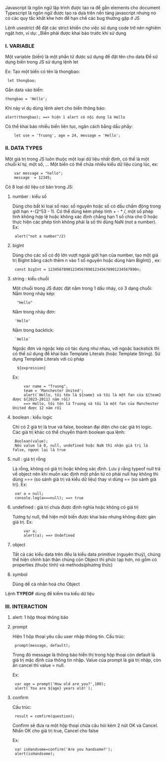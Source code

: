 Javascript là ngôn ngữ lập trình được tạo ra để gắn elements cho document
Typescript là ngôn ngữ được tạo ra dựa trên nền tảng javascript nhưng nó có các quy tắc khắt khe hơn để hạn chế các bug thường gặp ở JS

Lệnh usestrict để đặt các strict khiến cho việc sử dụng code trở nên nghiêm ngặt hơn, ví dụ:
    _Biến phải được khai báo trước khi sử dụng


### **I. VARIABLE** ###
Một variable (biến) là một phần tử được sử dụng để đặt tên cho data
Để sử dụng biến trong JS  sử dụng lệnh let

Ex: Tạo một biến có tên là thongbao:

     let thongbao;

Gắn data vào biến:  

    thongbao = 'Hello';
Khi này ví dụ dùng lệnh alert cho biến thông báo: 

    alert(thongbao); ==> hiện 1 alert có nội dung là Hello

Có thể khai báo nhiều biến liên tục, ngăn cách bằng dấu phẩy:
        
        let use = 'Truong', age = 24, message = 'Hello';


### **II. DATA TYPES** ###
Một giá trị trong JS luôn thuộc một loại dữ liệu nhất định, có thể là một chuỗi kí tự, một số, ...
Một biến có thể chứa nhiều kiểu dữ liệu cùng lúc, ex:

        var message = "hello";
        message  = 12345;
Có 8 loại dữ liệu cơ bản trong JS:

1. number : kiểu số
  
    Dùng cho bất kì loại số nào: số nguyên hoặc số có dấu chấm động trong giới hạn +-(2^53 - 1).
    Có thể dùng kèm phép tính + - * /, một số phép tính không hợp lệ hoặc không xác định chẳng hạn 1 số chia cho 0 hoặc thực hiện các phép tính không phải là số thì dùng NaN (not a number). Ex:

        alert("not a number"/2)
2. biglnt
   
    Dùng cho các số có độ lớn vượt ngoài giới hạn của number, tạo một giá trị BigInt bằng cách thêm n vào 1 số nguyên hoặc dùng hàm BigInt() , ex:

        const bigInt = 1234567890123456789012345678901234567890n;
3. string : kiểu chuỗi
   
    Một chuỗi trong JS được đặt nằm trong 1 dấu nháy, có 3 dạng chuỗi:
        Nằm trong nháy kép:

         "Hello"
    Nằm trong nháy đơn:

        'Hello'

    Nằm trong backtick:

        `Hello` 
    Ngoặc đơn và ngoặc kép có tác dụng như nhau, với ngoặc backstick thì có thể sử dụng để khai báo Template Literals (hoặc Template String). Sử dụng Template Literals với cú pháp
    
         ${expression}
    Ex:

            var name = "Truong",
            team = 'Manchester United';
            alert(`Hello, tôi tên là ${name} và tôi là một fan của ${team} được ${2023-2011} năm rồi)
            ==> Hello, tôi tên là Truong và tôi là một fan của Manchester United được 12 năm rồi
4. boolean : kiểu logic
    
    Chỉ có 2 giá trị là true và false, boolean đại diện cho các giá trị logic. Các giá trị khác có thể chuyển thành boolean qua lệnh:

        Boolean(value);
        Nếu value là 0, null, undefined hoặc NaN thì nhận giá trị là false, ngược lại là true
5. null : giá trị rỗng
    
     Là rỗng, không có giá trị hoặc không xác định. Lưu ý rằng typeof null trả về object nên khi muốn xác định một phần tử có phải null hay không thì dùng === (so sánh giá trị và kiểu dữ liệu) thay vì dùng == (so sánh giá trị). Ex:

        var a = null;
        console.log(a===null); ==> true
6. undefined : giá trị chưa được định nghĩa hoặc không có giá trị
   
     Tương tự null, thể hiện một biến được khai báo nhưng không được gán giá trị. Ex:

            var a;
            alert(a); ==> Undefined

7. object
    
    Tất cả các kiểu data trên đều là kiểu data primitive (nguyên thuỷ), chúng thể hiện chính bản thân chúng còn Object thì phức tạp hơn, nó gồm có properties (thuộc tính) và methods(phương thức)

8. symbol

    Dùng dể cá nhân hoá cho Object 


Lệnh **TYPEOF** dùng để kiểm tra kiểu dữ liệu

### **III. INTERACTION** ###
1. alert: 1 hộp thoại thông báo
2. prompt
    
    Hiện 1 hộp thoại yêu cầu user nhập thông tin. Cấu trúc:

        prompt(message, default);
     Trong đó message là thông báo hiển thị trong hộp thoại còn default là giá trị mặc định của thông tin nhập. Value của prompt là giá trị nhập, còn ấn cancel thì value = null.
    
    Ex:

        var age = prompt('How old are you?',100);
        alert(`You are ${age} years old!`);
3. confirm
    
    Cấu trúc:
    
        result = comfirm(question);
    Confirm sẽ đưa ra một hộp thoại chứa câu hỏi kèm 2 nút OK và Cancel. Nhấn OK cho giá trị true, Cancel cho false

    Ex:

        var isHandsome=confirm('Are you handsome?');
        alert(isHandsome);
